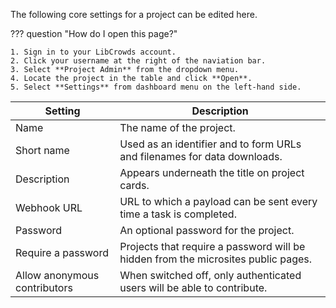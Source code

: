 The following core settings for a project can be edited here.

??? question "How do I open this page?"

    1. Sign in to your LibCrowds account.
    2. Click your username at the right of the naviation bar.
    3. Select **Project Admin** from the dropdown menu.
    4. Locate the project in the table and click **Open**.
    5. Select **Settings** from dashboard menu on the left-hand side.

| Setting                      | Description
|------------------------------|-----------------------------------------------------------------------------------|
| Name                         | The name of the project.                                                          |
| Short name                   | Used as an identifier and to form URLs and filenames for data downloads.          |
| Description                  | Appears underneath the title on project cards.                                    |
| Webhook URL                  | URL to which a payload can be sent every time a task is completed.                |
| Password                     | An optional password for the project.                                             |
| Require a password           | Projects that require a password will be hidden from the microsites public pages. |
| Allow anonymous contributors | When switched off, only authenticated users will be able to contribute.           |
